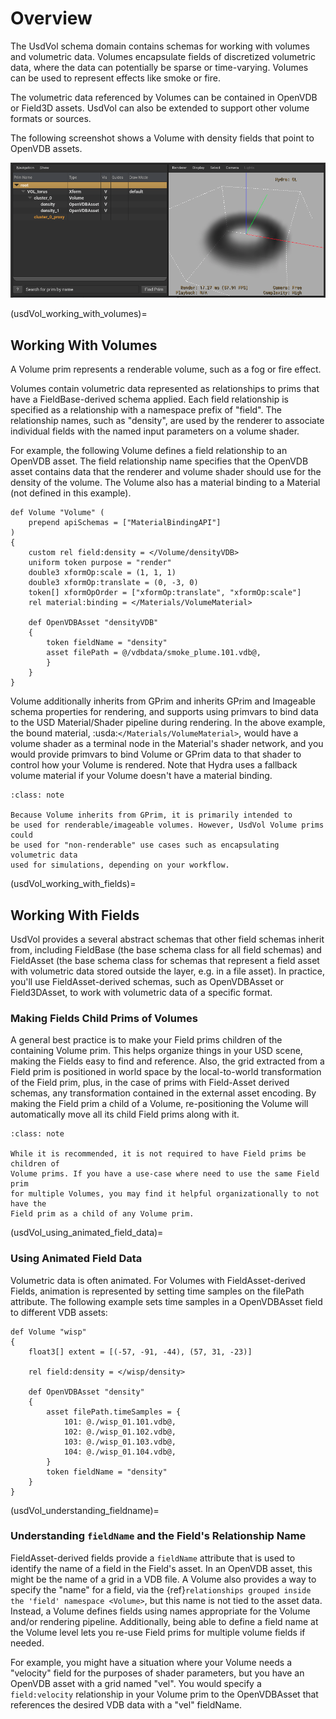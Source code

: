 # Overview

The UsdVol schema domain contains schemas for working with volumes and
volumetric data. Volumes encapsulate fields of discretized volumetric data, 
where the data can potentially be sparse or time-varying. Volumes can be used 
to represent effects like smoke or fire. 

The volumetric data referenced by Volumes can be contained in OpenVDB or Field3D
assets. UsdVol can also be extended to support other volume formats or sources.

The following screenshot shows a Volume with density fields that point to 
OpenVDB assets.

![Example screenshot](volExample.png)

(usdVol_working_with_volumes)=
## Working With Volumes

A Volume prim represents a renderable volume, such as a fog or fire effect.

Volumes contain volumetric data represented as relationships to prims that
have a FieldBase-derived schema applied. Each field relationship is specified 
as a relationship with a namespace prefix of "field". The relationship names,
such as "density", are used by the renderer to associate individual fields with 
the named input parameters on a volume shader.

For example, the following Volume defines a field relationship to an OpenVDB
asset. The field relationship name specifies that the OpenVDB asset contains
data that the renderer and volume shader should use for the density of the
volume. The Volume also has a material binding to a Material (not defined in 
this example).

```{code-block} usda
def Volume "Volume" (
    prepend apiSchemas = ["MaterialBindingAPI"]
)
{
    custom rel field:density = </Volume/densityVDB>
    uniform token purpose = "render"
    double3 xformOp:scale = (1, 1, 1)
    double3 xformOp:translate = (0, -3, 0)
    token[] xformOpOrder = ["xformOp:translate", "xformOp:scale"]
    rel material:binding = </Materials/VolumeMaterial>    

    def OpenVDBAsset "densityVDB"
    {
        token fieldName = "density"
        asset filePath = @/vdbdata/smoke_plume.101.vdb@,
        }
    }
}

```

Volume additionally inherits from GPrim and inherits GPrim and Imageable
schema properties for rendering, and supports using primvars to bind data
to the USD Material/Shader pipeline during rendering. In the above example, 
the bound material, :usda:`</Materials/VolumeMaterial>`, would have a volume 
shader as a terminal node in the Material's shader network, and you would 
provide primvars to bind Volume or GPrim data to that shader to control how 
your Volume is rendered. Note that Hydra uses a fallback volume material if
your Volume doesn't have a material binding.

```{admonition} Volume Use Cases 
:class: note

Because Volume inherits from GPrim, it is primarily intended to
be used for renderable/imageable volumes. However, UsdVol Volume prims could
be used for "non-renderable" use cases such as encapsulating volumetric data 
used for simulations, depending on your workflow.
```

(usdVol_working_with_fields)=
## Working With Fields

UsdVol provides a several abstract schemas that other field schemas inherit 
from, including FieldBase (the base schema class for all field schemas) and 
FieldAsset (the base schema class for schemas that represent a field asset with 
volumetric data stored outside the layer, e.g. in a file asset). In practice, 
you'll use FieldAsset-derived schemas, such as OpenVDBAsset or Field3DAsset, 
to work with volumetric data of a specific format.

### Making Fields Child Prims of Volumes

A general best practice is to make your Field prims children of the containing
Volume prim. This helps organize things in your USD scene, making the Fields
easy to find and reference. Also, the grid extracted from a Field prim is 
positioned in world space by the local-to-world transformation of the Field 
prim, plus, in the case of prims with Field-Asset derived schemas, any 
transformation contained in the external asset encoding. By making 
the Field prim a child of a Volume, re-positioning the Volume will automatically 
move all its child Field prims along with it.

```{admonition} Using Fields in Multiple Volumes
:class: note

While it is recommended, it is not required to have Field prims be children of
Volume prims. If you have a use-case where need to use the same Field prim
for multiple Volumes, you may find it helpful organizationally to not have the
Field prim as a child of any Volume prim. 
```

(usdVol_using_animated_field_data)=
### Using Animated Field Data

Volumetric data is often animated. For Volumes with FieldAsset-derived Fields, 
animation is represented by setting time samples on the filePath attribute.
The following example sets time samples in a OpenVDBAsset field to different
VDB assets:

```{code}
def Volume "wisp"
{
    float3[] extent = [(-57, -91, -44), (57, 31, -23)]

    rel field:density = </wisp/density>

    def OpenVDBAsset "density"
    {
        asset filePath.timeSamples = {
            101: @./wisp_01.101.vdb@,
            102: @./wisp_01.102.vdb@,
            103: @./wisp_01.103.vdb@,
            104: @./wisp_01.104.vdb@,
        }
        token fieldName = "density"
    }
}
```

(usdVol_understanding_fieldname)=
### Understanding `fieldName` and the Field's Relationship Name 

FieldAsset-derived fields provide a `fieldName` attribute that is used to 
identify the name of a field in the Field's asset. In an OpenVDB asset, this 
might be the name of a grid in a VDB file. A Volume also provides a way to
specify the "name" for a field, via the 
{ref}`relationships grouped inside the 'field' namespace <Volume>`, but 
this name is not tied to the asset data. Instead, a Volume defines fields using 
names appropriate for the Volume and/or rendering pipeline. Additionally, being 
able to define a field name at the Volume level lets you re-use Field prims for 
multiple volume fields if needed.

For example, you might have a situation where your Volume needs a "velocity" 
field for the purposes of shader parameters, but you have an OpenVDB asset with 
a grid named "vel". You would specify a `field:velocity` relationship in your
Volume prim to the OpenVDBAsset that references the desired VDB data with a
"vel" fieldName.
